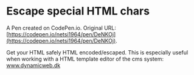 # Escape special HTML chars

A Pen created on CodePen.io. Original URL: [https://codepen.io/netsi1964/pen/DeNKOj](https://codepen.io/netsi1964/pen/DeNKOj).

Get your HTML safely HTML encoded/escaped. This is especially useful when working with a HTML template editor of the cms system: www.dynamicweb.dk